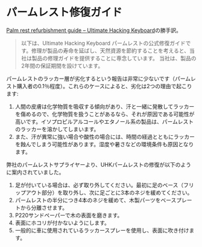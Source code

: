 # パームレスト修復ガイド

[Palm rest refurbishment guide – Ultimate Hacking Keyboard](https://ultimatehackingkeyboard.com/repair/palm-rest-refurbishment-guide)の勝手訳。

> 以下は、Ultimate Hacking Keyboard パームレストの公式修復ガイドです。修理が製品の寿命を延ばし、天然資源を節約することを考えると、当社は製品の修理ガイドを提供することに専念しています。
> 当社は、製品の2年間の保証期間を設けています。

パームレストのラッカー層が劣化するという報告は非常に少ないです（パームレスト購入者の0.1％程度）。これらのケースによると、劣化は2つの理由で起こります:

1. 人間の皮膚は化学物質を吸収する傾向があり、汗と一緒に発散してラッカーを傷めるので、化学物質を扱うことがあるなら、それが原因である可能性が高いです。イソプロピルアルコールやエタノール系の製品は、パームレストのラッカーを溶かしてしまいます。
2. また、汗が異常に強い場合や酸性の場合には、時間の経過とともにラッカーを蝕んでしまう可能性があります。湿度や暑さなどの環境条件も原因となります。

弊社のパームレストサプライヤーより、UHKパームレストの修復が以下のように案内されていました。

1. 足が付いている場合は、必ず取り外してください。最初に足のベース（フリップアウト部分）を取り外し、次に足ごとに3本のネジを緩めてください。
2. パームレストの半分につき4本のネジを緩めて、木製パーツをベースプレートから分離させます。
3. P220サンドペーパーで木の表面を磨きます。
4. 表面にホコリが付かないようにします。
5. 一般的に車に使用されているラッカースプレーを使用し、表面に吹き付けます。
